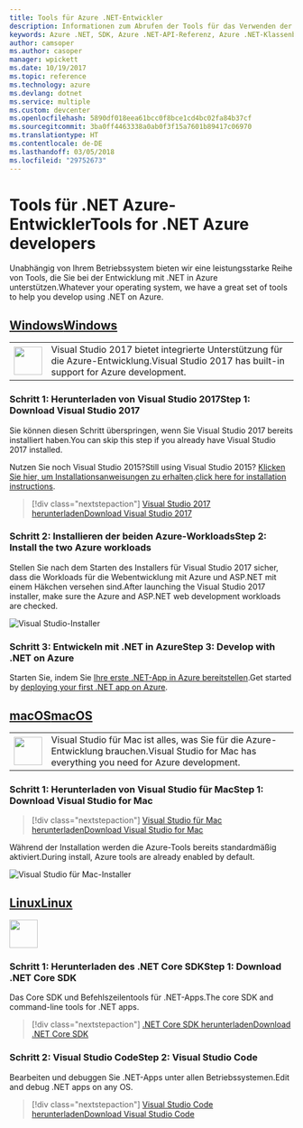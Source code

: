 ```yaml
---
title: Tools für Azure .NET-Entwickler
description: Informationen zum Abrufen der Tools für das Verwenden der Azure .NET-Bibliotheken in einer Windows-, Linux- oder Mac-Umgebung.
keywords: Azure .NET, SDK, Azure .NET-API-Referenz, Azure .NET-Klassenbibliothek
author: camsoper
ms.author: casoper
manager: wpickett
ms.date: 10/19/2017
ms.topic: reference
ms.technology: azure
ms.devlang: dotnet
ms.service: multiple
ms.custom: devcenter
ms.openlocfilehash: 5890df018eea61bcc0f8bce1cd4bc02fa84b37cf
ms.sourcegitcommit: 3ba0ff4463338a0ab0f3f15a7601b89417c06970
ms.translationtype: HT
ms.contentlocale: de-DE
ms.lasthandoff: 03/05/2018
ms.locfileid: "29752673"
---
```

# <a name="tools-for-net-azure-developers"></a><span data-ttu-id="6c85a-104">Tools für .NET Azure-Entwickler</span><span class="sxs-lookup"><span data-stu-id="6c85a-104">Tools for .NET Azure developers</span></span>

<span data-ttu-id="6c85a-105">Unabhängig von Ihrem Betriebssystem bieten wir eine leistungsstarke Reihe von Tools, die Sie bei der Entwicklung mit .NET in Azure unterstützen.</span><span class="sxs-lookup"><span data-stu-id="6c85a-105">Whatever your operating system, we have a great set of tools to help you develop using .NET on Azure.</span></span>

## <a name="windowstabwindows"></a>[<span data-ttu-id="6c85a-106">Windows</span><span class="sxs-lookup"><span data-stu-id="6c85a-106">Windows</span></span>](#tab/windows)

<table>
  <tr>
    <td width="50">
        <img src="https://docs.microsoft.com/en-us/media/logos/logo_vs-ide.svg" width="50" height="50"></img>
    </td>
    <td>
<span data-ttu-id="6c85a-107">Visual Studio 2017 bietet integrierte Unterstützung für die Azure-Entwicklung.</span><span class="sxs-lookup"><span data-stu-id="6c85a-107">Visual Studio 2017 has built-in support for Azure development.</span></span>
    </td>
  </tr>
</table>

### <a name="step-1-download-visual-studio-2017"></a><span data-ttu-id="6c85a-108">Schritt 1: Herunterladen von Visual Studio 2017</span><span class="sxs-lookup"><span data-stu-id="6c85a-108">Step 1: Download Visual Studio 2017</span></span>

<span data-ttu-id="6c85a-109">Sie können diesen Schritt überspringen, wenn Sie Visual Studio 2017 bereits installiert haben.</span><span class="sxs-lookup"><span data-stu-id="6c85a-109">You can skip this step if you already have Visual Studio 2017 installed.</span></span>

<span data-ttu-id="6c85a-110">Nutzen Sie noch Visual Studio 2015?</span><span class="sxs-lookup"><span data-stu-id="6c85a-110">Still using Visual Studio 2015?</span></span>  <span data-ttu-id="6c85a-111">[Klicken Sie hier, um Installationsanweisungen zu erhalten](dotnet-sdk-vs2015-install.md).</span><span class="sxs-lookup"><span data-stu-id="6c85a-111">[click here for installation instructions](dotnet-sdk-vs2015-install.md).</span></span>

> [!div class="nextstepaction"]
> [<span data-ttu-id="6c85a-112">Visual Studio 2017 herunterladen</span><span class="sxs-lookup"><span data-stu-id="6c85a-112">Download Visual Studio 2017</span></span>](https://www.visualstudio.com/downloads/)


### <a name="step-2-install-the-two-azure-workloads"></a><span data-ttu-id="6c85a-113">Schritt 2: Installieren der beiden Azure-Workloads</span><span class="sxs-lookup"><span data-stu-id="6c85a-113">Step 2: Install the two Azure workloads</span></span>

<span data-ttu-id="6c85a-114">Stellen Sie nach dem Starten des Installers für Visual Studio 2017 sicher, dass die Workloads für die Webentwicklung mit Azure und ASP.NET mit einem Häkchen versehen sind.</span><span class="sxs-lookup"><span data-stu-id="6c85a-114">After launching the Visual Studio 2017 installer, make sure the Azure and ASP.NET web development workloads are checked.</span></span>

![Visual Studio-Installer](media/dotnet-tools/azure-workloads.png)

### <a name="step-3-develop-with-net-on-azure"></a><span data-ttu-id="6c85a-116">Schritt 3: Entwickeln mit .NET in Azure</span><span class="sxs-lookup"><span data-stu-id="6c85a-116">Step 3: Develop with .NET on Azure</span></span>

<span data-ttu-id="6c85a-117">Starten Sie, indem Sie [Ihre erste .NET-App in Azure bereitstellen](https://docs.microsoft.com/azure/app-service-web/app-service-web-get-started-dotnet).</span><span class="sxs-lookup"><span data-stu-id="6c85a-117">Get started by [deploying your first .NET app on Azure](https://docs.microsoft.com/azure/app-service-web/app-service-web-get-started-dotnet).</span></span>


## <a name="macostabmacos"></a>[<span data-ttu-id="6c85a-118">macOS</span><span class="sxs-lookup"><span data-stu-id="6c85a-118">macOS</span></span>](#tab/macos)
<table>
  <tr>
    <td width="50">
        <img src="https://docs.microsoft.com/en-us/media/logos/logo_vs-mac.svg" width="50" height="50"></img>
    </td>
    <td>
<span data-ttu-id="6c85a-119">Visual Studio für Mac ist alles, was Sie für die Azure-Entwicklung brauchen.</span><span class="sxs-lookup"><span data-stu-id="6c85a-119">Visual Studio for Mac has everything you need for Azure development.</span></span>
    </td>
  </tr>
</table>


### <a name="step-1-download-visual-studio-for-mac"></a><span data-ttu-id="6c85a-120">Schritt 1: Herunterladen von Visual Studio für Mac</span><span class="sxs-lookup"><span data-stu-id="6c85a-120">Step 1: Download Visual Studio for Mac</span></span>

> [!div class="nextstepaction"]
> [<span data-ttu-id="6c85a-121">Visual Studio für Mac herunterladen</span><span class="sxs-lookup"><span data-stu-id="6c85a-121">Download Visual Studio for Mac</span></span>](https://www.visualstudio.com/vs/visual-studio-mac/)

<span data-ttu-id="6c85a-122">Während der Installation werden die Azure-Tools bereits standardmäßig aktiviert.</span><span class="sxs-lookup"><span data-stu-id="6c85a-122">During install, Azure tools are already enabled by default.</span></span>

![Visual Studio für Mac-Installer](media/dotnet-tools/azure-vsmac.png)

## <a name="linuxtablinux"></a>[<span data-ttu-id="6c85a-124">Linux</span><span class="sxs-lookup"><span data-stu-id="6c85a-124">Linux</span></span>](#tab/linux)

<img src="https://docs.microsoft.com/en-us/visualstudio/products/images/vs-code.svg" width="50" height="50"></img>

### <a name="step-1-download-net-core-sdk"></a><span data-ttu-id="6c85a-125">Schritt 1: Herunterladen des .NET Core SDK</span><span class="sxs-lookup"><span data-stu-id="6c85a-125">Step 1: Download .NET Core SDK</span></span>

<span data-ttu-id="6c85a-126">Das Core SDK und Befehlszeilentools für .NET-Apps.</span><span class="sxs-lookup"><span data-stu-id="6c85a-126">The core SDK and command-line tools for .NET apps.</span></span>

> [!div class="nextstepaction"]
> [<span data-ttu-id="6c85a-127">.NET Core SDK herunterladen</span><span class="sxs-lookup"><span data-stu-id="6c85a-127">Download .NET Core SDK</span></span>](https://www.microsoft.com/net/core)

### <a name="step-2-visual-studio-code"></a><span data-ttu-id="6c85a-128">Schritt 2: Visual Studio Code</span><span class="sxs-lookup"><span data-stu-id="6c85a-128">Step 2: Visual Studio Code</span></span>

<span data-ttu-id="6c85a-129">Bearbeiten und debuggen Sie .NET-Apps unter allen Betriebssystemen.</span><span class="sxs-lookup"><span data-stu-id="6c85a-129">Edit and debug .NET apps on any OS.</span></span>

> [!div class="nextstepaction"]
> [<span data-ttu-id="6c85a-130">Visual Studio Code herunterladen</span><span class="sxs-lookup"><span data-stu-id="6c85a-130">Download Visual Studio Code</span></span>](https://code.visualstudio.com)